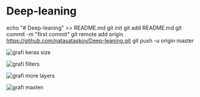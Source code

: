# Deep-leaning

echo "# Deep-leaning" >> README.md
git init
git add README.md
git commit -m "first commit"
git remote add origin https://github.com/natasataskov/Deep-leaning.git
git push -u origin master


![grafi keras size](https://user-images.githubusercontent.com/26707441/68545884-a5a00f80-03d1-11ea-894b-dac3e5dd50db.png)

![grafi filters](https://user-images.githubusercontent.com/26707441/68546789-b2753100-03da-11ea-8a0e-e92995f64997.png)

![grafi more layers](https://user-images.githubusercontent.com/26707441/68546864-9b830e80-03db-11ea-9aae-233128744c4a.png)

![grafi maxlen](https://user-images.githubusercontent.com/26707441/68546943-72af4900-03dc-11ea-86c3-19772d3997b7.png)



